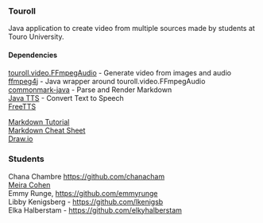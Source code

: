 ### Touroll

Java application to create video from multiple sources made by students at Touro University.

#### Dependencies

[touroll.video.FFmpegAudio](https://ffmpeg.org/) - Generate video from images and audio\
[ffmpeg4j](https://github.com/Manevolent/ffmpeg4j) - Java wrapper around touroll.video.FFmpegAudio\
[commonmark-java](https://github.com/commonmark/commonmark-java) - Parse and Render Markdown\
[Java TTS](https://www.geeksforgeeks.org/converting-text-speech-java/) - Convert Text to Speech\
[FreeTTS](https://freetts.sourceforge.io/)

[Markdown Tutorial](https://www.markdowntutorial.com/)\
[Markdown Cheat Sheet](https://www.markdownguide.org/cheat-sheet/)\
[Draw.io](https://app.diagrams.net/)

### Students

Chana Chambre https://github.com/chanacham \
[Meira Cohen](https://www.github.com/mc-student) \
Emmy Runge, https://github.com/emmyrunge \
Libby Kenigsberg - https://github.com/lkenigsb \
Elka Halberstam - https://github.com/elkyhalberstam
